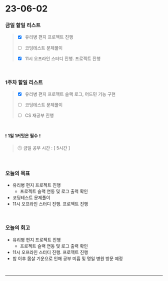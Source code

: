 # 23-06-02
### 금일 할일 리스트
> - [x]  유리병 편지 프로젝트 진행
>
> - [ ]  코딩테스트 문제풀이
>
> - [x]  11시 오프라인 스터디 진행. 프로젝트 진행


<br/>

### 1주차 할일 리스트  
> - [x]  유리병 편지 프로젝트 슬랙 로그, 어드민 기능 구현
>
> - [ ]  코딩테스트 문제풀이
>
> - [ ]  CS 재공부 진행

<br/>

❗ **1일 1커밋은 필수** ❗
> 🕒 금일 공부 시간 : [ 5시간 ]
  
<br/>

### 오늘의 목표
- 유리병 편지 프로젝트 진행
    - 프로젝트 슬랙 연동 및 로그 출력 확인
- 코딩테스트 문제풀이
- 11시 오프라인 스터디 진행. 프로젝트 진행

<br>

### 오늘의 회고
- 유리병 편지 프로젝트 진행
    - 프로젝트 슬랙 연동 및 로그 출력 확인
- 11시 오프라인 스터디 진행. 프로젝트 진행
- 밤 이후 몸살 기운으로 인해 공부 미흡 및 명일 병원 방문 예정

<br/>

------------  
